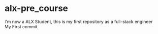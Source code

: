 # alx-pre_course
I'm now a ALX Student, this is my first repository as a full-stack engineer
My First commit
